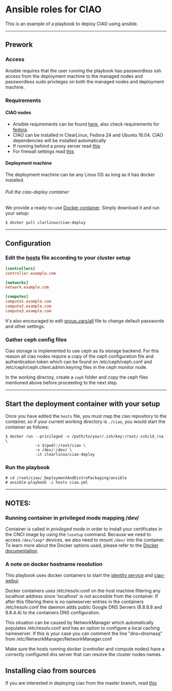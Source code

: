 # Ansible roles for CIAO
This is an example of a playbook to deploy CIAO using ansible.

---
## Prework

### Access
Ansible requires that the user running the playbook has passwordless ssh access
from the deployment machine to the managed nodes and passwordless sudo privileges
on both the managed nodes and deployment machine.

### Requirements

#### CIAO nodes
* Ansible requirements can be found
[here](http://docs.ansible.com/ansible/intro_installation.html#managed-node-requirements),
also check requirements for [fedora](doc/requirements.md#fedora).
* CIAO can be installed in ClearLinux, Fedora 24 and Ubuntu 16.04.
CIAO dependencies will be installed automatically
* If running behind a proxy server read [this](doc/requirements.md#proxies)
* For firewall settings read [this](doc/firewall.md)

#### Deployment machine
The deployment machine can be any Linux OS as long as it has docker installed.

###### Pull the ciao-deploy container
We provide a ready-to-use
[Docker container](https://hub.docker.com/r/clearlinux/ciao-deploy/).
Simply download it and run your setup:

    $ docker pull clarlinux/ciao-deploy

---

## Configuration

### Edit the [hosts](hosts) file according to your cluster setup
```ini
[controllers]
controller.example.com

[networks]
network.example.com

[computes]
compute1.example.com
compute2.example.com
compute3.example.com
```

It's also encouraged to edit [group_vars/all](group_vars/all) file
to change default passwords and other settings.

### Gather ceph config files
Ciao storage is implemented to use ceph as its storage backend. For this reason all ciao nodes
require a copy of the ceph configuration file and authentication token which can be found on
/etc/ceph/ceph.conf and /etc/ceph/ceph.client.admin.keyring files in the ceph monitor node.

In the working directoy, create a `ceph` folder and copy the ceph files mentioned above
before proceeding to the next step.

---

## Start the deployment container with your setup
Once you have edited the `hosts` file, you must map the ciao repository
to the container, so if your current working directory is `./ciao`,
you would start the container as follows:

```
$ docker run --privileged -v /path/to/your/.ssh/key:/root/.ssh/id_rsa \
             -v $(pwd):/root/ciao \
             -v /dev/:/dev/ \
             -it clearlinux/ciao-deploy
```

### Run the playbook

```
# cd /root/ciao/_DeploymentAndDistroPackaging/ansible
# ansible-playbook -i hosts ciao.yml
```

---

## NOTES:

### Running container in privileged mode mapping /dev/
Container is called in *privileged* mode in order to install your certificates
in the CNCI image by using the `losetup` command. Because we need to access
`/dev/loop*` devices, we also need to mount `/dev/` into the container.
To learn more about the Docker options used, please refer to the
[Docker documentation](https://docs.docker.com/engine/reference/commandline/run/).

### A note on docker hostname resolution
This playbook uses docker containers to start the [identity service](https://hub.docker.com/r/clearlinux/keystone/) and [ciao-webui](https://hub.docker.com/r/clearlinux/ciao-webui/).

Docker containers uses /etc/resolv.conf on the host machine filtering any localhost
address since 'localhost' is not accesible from the container. If after this filtering
there is no nameserver entries in the containers /etc/resolv.conf the daemon adds
public Google DNS Servers (8.8.8.8 and 8.8.4.4) to the containers DNS configuration.

This situation can be caused by NetworkManager which automatically populates /etc/resolv.conf
and has an option to configure a local caching nameserver. If this is your case you can comment
the line "dns=dnsmasq" from /etc/NetworkManager/NetworkManager.conf

Make sure the hosts running docker (controller and compute nodes) have a correctly
configured dns server that can resolve the cluster nodes names.

## Installing ciao from sources
If you are interested in deploying ciao from the master branch, read [this](doc/development.md)
